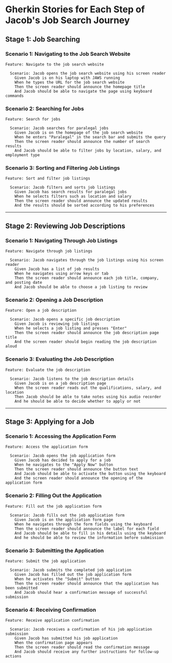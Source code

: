 
# Gherkin Stories for Each Step of Jacob's Job Search Journey

## Stage 1: Job Searching

### Scenario 1: Navigating to the Job Search Website
```gherkin
Feature: Navigate to the job search website

  Scenario: Jacob opens the job search website using his screen reader
    Given Jacob is on his laptop with JAWS running
    When he types the URL for the job search website
    Then the screen reader should announce the homepage title
    And Jacob should be able to navigate the page using keyboard commands
```

### Scenario 2: Searching for Jobs
```gherkin
Feature: Search for jobs

  Scenario: Jacob searches for paralegal jobs
    Given Jacob is on the homepage of the job search website
    When he enters "Paralegal" in the search bar and submits the query
    Then the screen reader should announce the number of search results
    And Jacob should be able to filter jobs by location, salary, and employment type
```

### Scenario 3: Sorting and Filtering Job Listings
```gherkin
Feature: Sort and filter job listings

  Scenario: Jacob filters and sorts job listings
    Given Jacob has search results for paralegal jobs
    When he selects filters such as location and salary
    Then the screen reader should announce the updated results
    And the results should be sorted according to his preferences
```

---

## Stage 2: Reviewing Job Descriptions

### Scenario 1: Navigating Through Job Listings
```gherkin
Feature: Navigate through job listings

  Scenario: Jacob navigates through the job listings using his screen reader
    Given Jacob has a list of job results
    When he navigates using arrow keys or tab
    Then the screen reader should announce each job title, company, and posting date
    And Jacob should be able to choose a job listing to review
```

### Scenario 2: Opening a Job Description
```gherkin
Feature: Open a job description

  Scenario: Jacob opens a specific job description
    Given Jacob is reviewing job listings
    When he selects a job listing and presses "Enter"
    Then the screen reader should announce the job description page title
    And the screen reader should begin reading the job description aloud
```

### Scenario 3: Evaluating the Job Description
```gherkin
Feature: Evaluate the job description

  Scenario: Jacob listens to the job description details
    Given Jacob is on a job description page
    When the screen reader reads out the qualifications, salary, and location
    Then Jacob should be able to take notes using his audio recorder
    And he should be able to decide whether to apply or not
```

---

## Stage 3: Applying for a Job

### Scenario 1: Accessing the Application Form
```gherkin
Feature: Access the application form

  Scenario: Jacob opens the job application form
    Given Jacob has decided to apply for a job
    When he navigates to the "Apply Now" button
    Then the screen reader should announce the button text
    And Jacob should be able to activate the button using the keyboard
    And the screen reader should announce the opening of the application form
```

### Scenario 2: Filling Out the Application
```gherkin
Feature: Fill out the job application form

  Scenario: Jacob fills out the job application form
    Given Jacob is on the application form page
    When he navigates through the form fields using the keyboard
    Then the screen reader should announce the label for each field
    And Jacob should be able to fill in his details using the keyboard
    And he should be able to review the information before submission
```

### Scenario 3: Submitting the Application
```gherkin
Feature: Submit the job application

  Scenario: Jacob submits the completed job application
    Given Jacob has filled out the job application form
    When he activates the "Submit" button
    Then the screen reader should announce that the application has been submitted
    And Jacob should hear a confirmation message of successful submission
```

### Scenario 4: Receiving Confirmation
```gherkin
Feature: Receive application confirmation

  Scenario: Jacob receives a confirmation of his job application submission
    Given Jacob has submitted his job application
    When the confirmation page appears
    Then the screen reader should read the confirmation message
    And Jacob should receive any further instructions for follow-up actions
```
